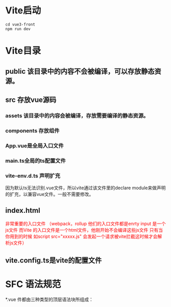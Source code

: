 # Vite启动
```shell
cd vue3-front
npm run dev
```

# Vite目录
## public 该目录中的内容不会被编译，可以存放静态资源。
## src 存放vue源码
### assets 该目录中的内容会被编译，存放需要编译的静态资源。
### components 存放组件
### App.vue是全局入口文件
### main.ts全局的ts配置文件
### vite-env.d.ts 声明扩充
因为默认ts无法识别.vue文件，所以vite通过该文件里的declare module来做声明的扩充，以兼容vue文件。一般不需要修改。
## index.html 
<font color="red">非常重要的入口文件 （webpack，rollup 他们的入口文件都是enrty input 是一个js文件 而Vite 的入口文件是一个html文件，他刚开始不会编译这些js文件 只有当你用到的时候 如script src="xxxxx.js" 会发起一个请求被vite拦截这时候才会解析js文件）</font>
## vite.config.ts是vite的配置文件

# SFC 语法规范
*.vue 件都由三种类型的顶层语法块所组成：<template>、<script>、<style>

## <template>
每个 *.vue 文件最多可同时包含一个顶层 <template> 块。

其中的内容会被提取出来并传递给 @vue/compiler-dom，预编译为 JavaScript 的渲染函数，并附属到导出的组件上作为其 render 选项。

## <script>
每一个 *.vue 文件可以有多个 <script> 块 (不包括<script setup>)。

该脚本将作为 ES Module 来执行。

其默认导出的内容应该是 Vue 组件选项对象，它要么是一个普通的对象，要么是 defineComponent 的返回值。

<script setup>
每个 *.vue 文件最多只能有一个 <script setup> 块 (不包括常规的 <script>)

该脚本会被预处理并作为组件的 setup() 函数使用，也就是说它会在每个组件实例中执行。<script setup> 的顶层绑定会自动暴露给模板。更多详情请查看 <script setup> 文档。

## <style>
一个 *.vue 文件可以包含多个 <style> 标签。

<style> 标签可以通过 scoped 或 module attribute (更多详情请查看 SFC 样式特性) 将样式封装在当前组件内。多个不同封装模式的 <style> 标签可以在同一个组件中混


[学习Vue3 第四章（模板语法 & vue指令）](https://xiaoman.blog.csdn.net/article/details/122773486?spm=1001.2101.3001.6661.1&utm_medium=distribute.pc_relevant_t0.none-task-blog-2%7Edefault%7ECTRLIST%7ERate-1-122773486-blog-122771007.pc_relevant_3mothn_strategy_and_data_recovery&depth_1-utm_source=distribute.pc_relevant_t0.none-task-blog-2%7Edefault%7ECTRLIST%7ERate-1-122773486-blog-122771007.pc_relevant_3mothn_strategy_and_data_recovery&utm_relevant_index=1s)